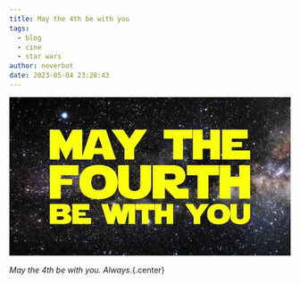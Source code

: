 ```yaml
---
title: May the 4th be with you
tags:
  - blog
  - cine
  - star wars
author: neverbot
date: 2023-05-04 23:28:43
---
```


![may_the_4th](./may-the-4th-be-with-you/may_the_4th.jpg)

*May the 4th be with you. Always*.{.center}
